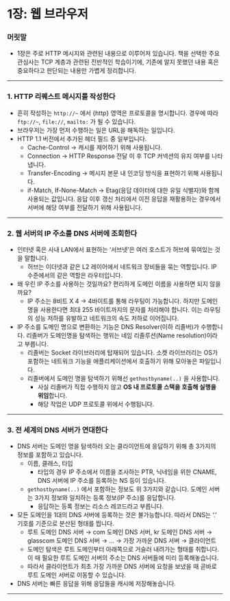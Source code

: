 # 1장: 웹 브라우저

### 머릿말

- 1장은 주로 HTTP 메시지와 관련된 내용으로 이루어져 있습니다. 책을 선택한 주요 관심사는 TCP 계층과 관련된 전반적인 학습이기에, 기존에 알지 못했던 내용 혹은 중요하다고 판단되는 내용만 가볍게 정리합니다.

---

### 1. HTTP 리퀘스트 메시지를 작성한다

- 흔히 작성하는 `http://~` 에서 {http} 영역은 프로토콜을 명시합니다. 경우에 따라 `ftp://~`, `file://`, `mailto:` 가 될 수 있습니다.
- 브라우저는 가장 먼저 수행하는 일은 URL을 해독하는 일입니다.
- HTTP 1.1 버전에서 추가된 헤더 필드 중 일부입니다.
    - Cache-Control → 캐시를 제어하기 위해 사용됩니다.
    - Connection → HTTP Response 전달 이 후 TCP 커넥션의 유지 여부를 나타냅니다.
    - Transfer-Encoding → 메시지 본문 내 인코딩 방식을 표현하기 위해 사용됩니다.
    - if-Match, If-None-Match → Etag(응답 데이터에 대한 유일 식별자)와 함께 사용되는 값입니다. 응답 이후 갱신 처리에서 이전 응답을 재활용하는 경우에서 서버에 해당 여부를 전달하기 위해 사용됩니다.

---

### 2. 웹 서버의 IP 주소를 DNS 서버에 조회한다

- 인터넷 혹은 사내 LAN에서 표현하는 ‘서브넷’은 여러 호스트가 허브에 묶여있는 것을 말합니다.
    - 허브는 이더넷과 같은 L2 레이어에서 네트워크 장비들을 묶는 역할입니다. IP 수준에서의 같은 역할은 라우터입니다.
- 왜 우린 IP 주소를 사용하는 것일까요? 편리하게 도메인 이름을 사용하면 되지 않을까요?
    - IP 주소는 8비트 X 4 → 4바이트를 통해 라우팅이 가능합니다. 하지만 도메인 명을 사용한다면 최대 255 바이트까지의 문자를 처리해야 합니다. 이는 라우팅의 성능 저하를 유발하고 네트워크의 속도 저하로 이어집니다.
- IP 주소를 도메인 명으로 변환하는 기능은 DNS Resolver(이하 리졸버)가 수행합니다. 리졸버가 도메인명을 탐색하는 행위는 네임 리졸루션(Name resolution)이라고 부릅니다.
    - 리졸버는 Socket 라이브러리에 탑재되어 있습니다. 소켓 라이브러리는 OS가 포함하는 네트워크 기능을 애플리케이션에서 호출하기 위해 모아놓은 파일입니다.
    - 리졸버에서 도메인 명을 탐색하기 위해선 `gethostbyname(..)` 을 사용합니다.
        - 사실 리졸버가 직접 수행하지 않고 **OS 내 프로토콜 스택을 호출해 실행을 위임**합니다.
        - 해당 작업은 UDP 프로토콜 위에서 수행됩니다.

---

### 3. 전 세계의 DNS 서버가 연대한다

- DNS 서버는 도메인 명을 탐색하러 오는 클라이언트에 응답하기 위해 총 3가지의 정보를 포함하고 있습니다.
    - 이름, 클래스, 타입
        - 타입의 경우 IP 주소에서 이름을 조사하는 PTR, 닉네임을 위한 CNAME, DNS 서버에 IP 주소를 등록하는 NS 등이 있습니다.
    - `gethostbyname(..)` 에서 포함하는 정보도 위 3가지와 같습니다. 도메인 서버는 3가지 정보와 일치하는 등록 정보(IP 주소)를 응답합니다.
        - 응답하는 등록 정보는 리소스 레코드라고 부릅니다.
- 모든 도메인을 1대의 DNS 서버에 등록하는 것은 불가능합니다. 따라서 DNS는 ‘.’ 기호를 기준으로 분산된 형태를 띕니다.
    - 루트 도메인 DNS 서버 → com 도메인 DNS 서버, kr 도메인 DNS 서버 → glasscom 도메인 DNS 서버 → … → 가장 가까운 DNS 서버 → 클라이언트
    - 도메인 탐색은 루트 도메인부터 아래쪽으로 거슬러 내려가는 형태를 취합니다. 이 때 필요한 루트 도메인 서버의 주소는 DNS 서버들에 미리 등록해놓습니다.
    - 따라서 클라이언트가 최초 가장 가까운 DNS 서버에 요청을 보냈을 때 곧바로 루트 도메인 서버로 이동할 수 있습니다.
- DNS 서버는 빠른 응답을 위해 응답들을 캐시에 저장해놓습니다.

---